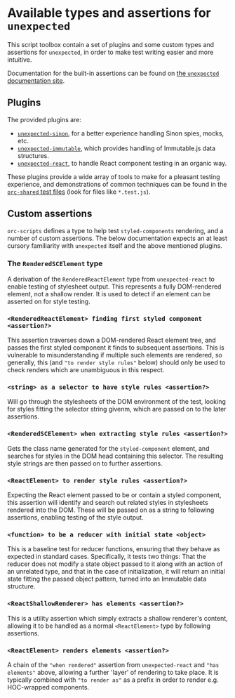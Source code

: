 # Available types and assertions for `unexpected`

This script toolbox contain a set of plugins and some custom types and assertions for `unexpected`, in order to make test writing easier and more intuitive.

Documentation for the built-in assertions can be found on [the `unexpected` documentation site](http://unexpected.js.org/).

## Plugins

The provided plugins are:

- [`unexpected-sinon`](http://unexpected.js.org/unexpected-sinon/), for a better experience handling Sinon spies, mocks, etc.
- [`unexpected-immutable`](https://github.com/erikmueller/unexpected-immutable#readme), which provides handling of Immutable.js data structures.
- [`unexpected-react`](http://bruderstein.github.io/unexpected-react/), to handle React component testing in an organic way.

These plugins provide a wide array of tools to make for a pleasant testing experience, and demonstrations of common techniques can be found in the [`orc-shared` test files](https://github.com/Orckestra/orc-shared/tree/master/src) (look for files like `*.test.js`).

## Custom assertions

`orc-scripts` defines a type to help test `styled-components` rendering, and a number of custom assertions. The below documentation expects an at least cursory familiarity with `unexpected` itself and the above mentioned plugins.

### The `RenderedSCElement` type

A derivation of the `RenderedReactElement` type from `unexpected-react` to enable testing of stylesheet output. This represents a fully DOM-rendered element, not a shallow render. It is used to detect if an element can be asserted on for style testing.

### `<RenderedReactElement> finding first styled component <assertion?>`

This assertion traverses down a DOM-rendered React element tree, and passes the first styled component it finds to subsequent assertions. This is vulnerable to misunderstanding if multiple such elements are rendered, so generally, this (and `"to render style rules"` below) should only be used to check renders which are unambiguous in this respect.

### `<string> as a selector to have style rules <assertion?>`

Will go through the stylesheets of the DOM environment of the test, looking for styles fitting the selector string givenm, which are passed on to the later assertions.

### `<RenderedSCElement> when extracting style rules <assertion?>`

Gets the class name generated for the `styled-component` element, and searches for styles in the DOM head containing this selector. The resulting style strings are then passed on to further assertions.

### `<ReactElement> to render style rules <assertion?>`

Expecting the React element passed to be or contain a styled component, this assertion will identify and search out related styles in stylesheets rendered into the DOM. These will be passed on as a string to following assertions, enabling testing of the style output.

### `<function> to be a reducer with initial state <object>`

This is a baseline test for reducer functions, ensuring that they behave as expected in standard cases. Specifically, it tests two things: That the reducer does not modify a state object passed to it along with an action of an unrelated type, and that in the case of initialization, it will return an initial state fitting the passed object pattern, turned into an Immutable data structure.

### `<ReactShallowRenderer> has elements <assertion?>`

This is a utility assertion which simply extracts a shallow renderer's content, allowing it to be handled as a normal `<ReactElement>` type by following assertions.

### `<ReactElement> renders elements <assertion?>`

A chain of the `"when rendered"` assertion from `unexpected-react` and `"has elements"` above, allowing a further 'layer' of rendering to take place. It is typically combined with `"to render as"` as a prefix in order to render e.g. HOC-wrapped components.
